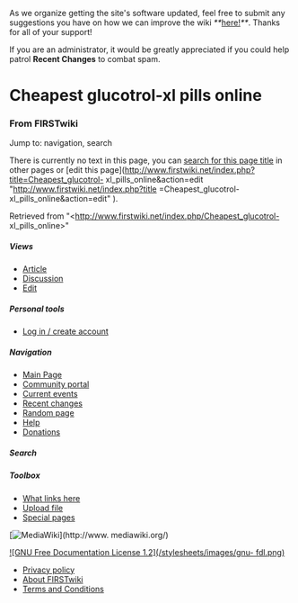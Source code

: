 As we organize getting the site's software updated, feel free to submit any
suggestions you have on how we can improve the wiki
_**_[here!](/index.php/User:Hallry/Suggestions "User:Hallry/Suggestions"
)_**_. Thanks for all of your support!

If you are an administrator, it would be greatly appreciated if you could help
patrol **Recent Changes** to combat spam.

# Cheapest glucotrol-xl pills online

### From FIRSTwiki

Jump to: navigation, search

There is currently no text in this page, you can [search for this page
title](/index.php/Special:Search/Cheapest_glucotrol-xl_pills_online
"Special:Search/Cheapest glucotrol-xl pills online" ) in other pages or [edit
this page](http://www.firstwiki.net/index.php?title=Cheapest_glucotrol-
xl_pills_online&action=edit "http://www.firstwiki.net/index.php?title
=Cheapest_glucotrol-xl_pills_online&action=edit" ).

Retrieved from "<http://www.firstwiki.net/index.php/Cheapest_glucotrol-
xl_pills_online>"

##### Views

  * [Article](/index.php?title=Cheapest_glucotrol-xl_pills_online&action=edit)
  * [Discussion](/index.php?title=Talk:Cheapest_glucotrol-xl_pills_online&action=edit)
  * [Edit](/index.php?title=Cheapest_glucotrol-xl_pills_online&action=edit)

##### Personal tools

  * [Log in / create account](/index.php?title=Special:Userlogin&returnto=Cheapest_glucotrol-xl_pills_online)

[](/index.php/Main_Page "Main Page" )

##### Navigation

  * [Main Page](/index.php/Main_Page)
  * [Community portal](/index.php/FIRSTwiki:Community_portal)
  * [Current events](/index.php/Current_events)
  * [Recent changes](/index.php/Special:Recentchanges)
  * [Random page](/index.php/Special:Random)
  * [Help](/index.php/FIRSTwiki:Help)
  * [Donations](/index.php/FIRSTwiki:Site_support)

##### Search



##### Toolbox

  * [What links here](/index.php/Special:Whatlinkshere/Cheapest_glucotrol-xl_pills_online)
  * [Upload file](/index.php/Special:Upload)
  * [Special pages](/index.php/Special:Specialpages)

[![MediaWiki](/skins/common/images/poweredby_mediawiki_88x31.png)](http://www.
mediawiki.org/)

[![GNU Free Documentation License 1.2](/stylesheets/images/gnu-
fdl.png)](http://www.gnu.org/copyleft/fdl.html)

  * [Privacy policy](/index.php/FIRSTwiki:Privacy_policy "FIRSTwiki:Privacy policy" )
  * [About FIRSTwiki](/index.php/FIRSTwiki:About "FIRSTwiki:About" )
  * [Terms and Conditions](/index.php/FIRSTwiki:Terms_and_conditions "FIRSTwiki:Terms and conditions" )

